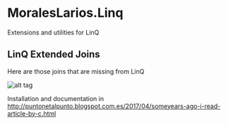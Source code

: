 # MoralesLarios.Linq
Extensions and utilities for LinQ




## LinQ Extended Joins

Here are those joins that are missing from LinQ


![alt tag](http://4.bp.blogspot.com/-ZOXlAoPyDbQ/WPs6i9ork1I/AAAAAAAAJLU/W9USciePdGkzGpNleaJVjv-ygHJUYt-eACK4B/s1600/LinQJoinsAll.png)

Installation and documentation in http://puntonetalpunto.blogspot.com.es/2017/04/someyears-ago-i-read-article-by-c.html


